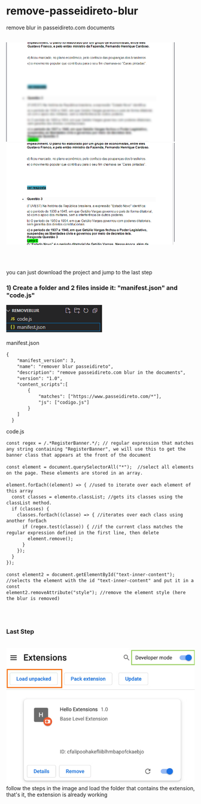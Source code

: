 # remove-passeidireto-blur
remove blur in passeidireto.com documents
<br>
<br>


<img style="width:450px" src="https://github.com/rafaelsorgato/remove-passeidireto-blur/blob/main/images/com.png"><img style="width:450px" src="https://github.com/rafaelsorgato/remove-passeidireto-blur/blob/main/images/sem.png">

<br>
<br>

you can just download the project and jump to the last step
<br>

<h3> 1) Create a folder and 2 files inside it: "manifest.json" and "code.js"</h3>
<img src="https://github.com/rafaelsorgato/remove-passeidireto-blur/blob/main/images/folder.png">
<br>
<br>
manifest.json

```
{
    "manifest_version": 3,
    "name": "remover blur passeidireto",
    "description": "remove passeidireto.com blur in the documents",
    "version": "1.0",
    "content_scripts":[
        {
            "matches": ["https://www.passeidireto.com/*"],
            "js": ["codigo.js"]
        }
    ]
  }
```

code.js

```
const regex = /.*RegisterBanner.*/; // regular expression that matches any string containing "RegisterBanner", we will use this to get the banner class that appears at the front of the document

const element = document.querySelectorAll("*");  //select all elements on the page. These elements are stored in an array.

element.forEach((element) => { //used to iterate over each element of this array
  const classes = elemento.classList; //gets its classes using the classList method.
  if (classes) {
    classes.forEach((classe) => { //iterates over each class using another forEach
      if (regex.test(classe)) { //if the current class matches the regular expression defined in the first line, then delete
        element.remove();
      }
    });
  }
});

const element2 = document.getElementById("text-inner-content"); //selects the element with the id "text-inner-content" and put it in a const
element2.removeAttribute("style"); //remove the element style (here the blur is removed)
```

<br>
<br>
<h3>Last Step</h3>
<br>
<img src="https://github.com/rafaelsorgato/remove-passeidireto-blur/blob/main/images/extension.png">
follow the steps in the image and load the folder that contains the extension, that's it, the extension is already working
